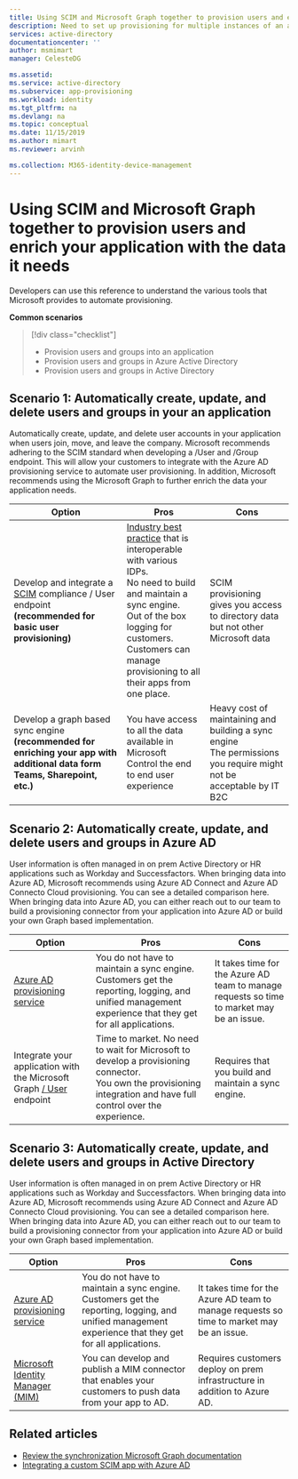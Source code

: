 ```yaml
---
title: Using SCIM and Microsoft Graph together to provision users and enrich your application with the data it needs | Microsoft Docs
description: Need to set up provisioning for multiple instances of an application? Learn how to save time by using the Microsoft Graph APIs to automate the configuration of automatic provisioning.
services: active-directory
documentationcenter: ''
author: msmimart
manager: CelesteDG

ms.assetid: 
ms.service: active-directory
ms.subservice: app-provisioning
ms.workload: identity
ms.tgt_pltfrm: na
ms.devlang: na
ms.topic: conceptual
ms.date: 11/15/2019
ms.author: mimart
ms.reviewer: arvinh

ms.collection: M365-identity-device-management
---
```



# Using SCIM and Microsoft Graph together to provision users and enrich your application with the data it needs

Developers can use this reference to understand the various tools that Microsoft provides to automate provisioning. 

**Common scenarios**


> [!div class="checklist"]
> * Provision users and groups into an application
> * Provision users and groups in Azure Active Directory
> * Provision users and groups in Active Directory


## Scenario 1: Automatically create, update, and delete users and groups in your an application
Automatically create, update, and delete user accounts in your application when users join, move, and leave the company. Microsoft recommends adhering to the SCIM standard when developing a /User and /Group endpoint. This will allow your customers to integrate with the Azure AD provisioning service to automate user provisioning. In addition, Microsoft recommends using the Microsoft Graph to further enrich the data your application needs. 

|Option  |Pros  |Cons |
|---------|---------|---------|
|Develop and integrate a [SCIM](https://aka.ms/SCIMOverview) compliance / User endpoint **(recommended for basic user provisioning)**|[Industry best practice](http://www.simplecloud.info/) that is interoperable with various IDPs. <br> No need to build and maintain a sync engine. <br> Out of the box logging for customers. <Br> Customers can manage provisioning to all their apps from one place. <br>|SCIM provisioning gives you access to directory data but not other Microsoft data|For basic user and group provisioning, SCIM is the recommended path forward|
|Develop a graph based sync engine **(recommended for enriching your app with additional data form Teams, Sharepoint, etc.)**|You have access to all the data available in Microsoft <br> Control the end to end user experience|Heavy cost of maintaining and building a sync engine <br> The permissions you require might not be acceptable by IT <br> B2C <br> ||

## Scenario 2: Automatically create, update, and delete users and groups in Azure AD

User information is often managed in on prem Active Directory or HR applications such as Workday and Successfactors. When bringing data into Azure AD, Microsoft recommends using Azure AD Connect and Azure AD Connecto Cloud provisioning. You can see a detailed comparison here. When bringing data into Azure AD, you can either reach out to our team to build a provisioning connector from your application into Azure AD or build your own Graph based implementation. 

|Option  |Pros  |Cons |
|---------|---------|---------|
|[Azure AD provisioning service](https://docs.microsoft.com/azure/active-directory/app-provisioning/plan-cloud-hr-provision)|You do not have to maintain a sync engine. Customers get the reporting, logging, and unified management experience that they get for all applications.|It takes time for the Azure AD team to manage requests so time to market may be an issue.||
|Integrate your application with the Microsoft Graph [/ User](https://docs.microsoft.com/graph/api/resources/users?view=graph-rest-1.0) endpoint|Time to market. No need to wait for Microsoft to develop a provisioning connector. <br> You own the provisioning integration and have full control over the experience.|Requires that you build and maintain a sync engine.||


## Scenario 3: Automatically create, update, and delete users and groups in Active Directory
User information is often managed in on prem Active Directory or HR applications such as Workday and Successfactors. When bringing data into Azure AD, Microsoft recommends using Azure AD Connect and Azure AD Connecto Cloud provisioning. You can see a detailed comparison here. When bringing data into Azure AD, you can either reach out to our team to build a provisioning connector from your application into Azure AD or build your own Graph based implementation. 

|Option  |Pros  |Cons |
|---------|---------|---------| 
|[Azure AD provisioning service](https://docs.microsoft.com/azure/active-directory/app-provisioning/plan-cloud-hr-provision)|You do not have to maintain a sync engine. Customers get the reporting, logging, and unified management experience that they get for all applications.|It takes time for the Azure AD team to manage requests so time to market may be an issue.|
|[Microsoft Identity Manager (MIM)](https://docs.microsoft.com/microsoft-identity-manager/microsoft-identity-manager-2016)|You can develop and publish a MIM connector that enables your customers to push data from your app to AD.|Requires customers deploy on prem infrastructure in addition to Azure AD.|

## Related articles

- [Review the synchronization Microsoft Graph documentation](https://docs.microsoft.com/graph/api/resources/synchronization-overview?view=graph-rest-beta)
- [Integrating a custom SCIM app with Azure AD](use-scim-to-provision-users-and-groups.md)
